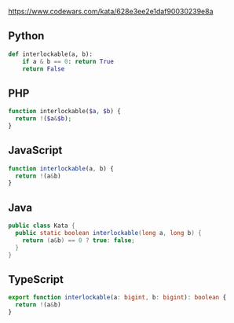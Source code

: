https://www.codewars.com/kata/628e3ee2e1daf90030239e8a

## Python
```python
def interlockable(a, b):
    if a & b == 0: return True
    return False
```

## PHP
```php
function interlockable($a, $b) {
  return !($a&$b);
}
```

## JavaScript
```js
function interlockable(a, b) {
  return !(a&b)
}
```

## Java
```java
public class Kata {
  public static boolean interlockable(long a, long b) {
    return (a&b) == 0 ? true: false;
  }
}
```

## TypeScript
```ts
export function interlockable(a: bigint, b: bigint): boolean {
  return !(a&b)
}
```